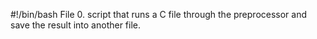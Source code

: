 #!/bin/bash
File 0. script that runs a C file through the preprocessor and save the result into another file.
